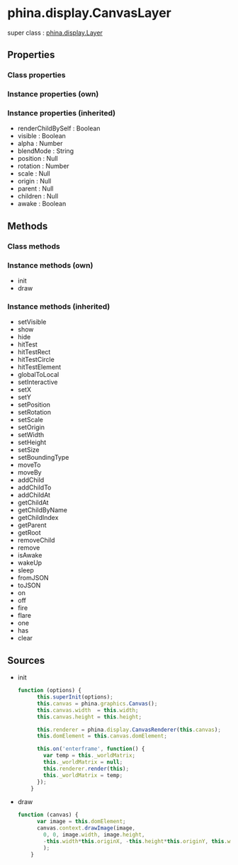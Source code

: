# phina.display.CanvasLayer

super class : [phina.display.Layer](phina.display.Layer.md)

## Properties

### Class properties


### Instance properties (own)


### Instance properties (inherited)

* renderChildBySelf : Boolean
* visible : Boolean
* alpha : Number
* blendMode : String
* position : Null
* rotation : Number
* scale : Null
* origin : Null
* parent : Null
* children : Null
* awake : Boolean

## Methods

### Class methods


### Instance methods (own)

* init
* draw

### Instance methods (inherited)

* setVisible
* show
* hide
* hitTest
* hitTestRect
* hitTestCircle
* hitTestElement
* globalToLocal
* setInteractive
* setX
* setY
* setPosition
* setRotation
* setScale
* setOrigin
* setWidth
* setHeight
* setSize
* setBoundingType
* moveTo
* moveBy
* addChild
* addChildTo
* addChildAt
* getChildAt
* getChildByName
* getChildIndex
* getParent
* getRoot
* removeChild
* remove
* isAwake
* wakeUp
* sleep
* fromJSON
* toJSON
* on
* off
* fire
* flare
* one
* has
* clear

## Sources

* init
  ```javascript
  function (options) {
        this.superInit(options);
        this.canvas = phina.graphics.Canvas();
        this.canvas.width  = this.width;
        this.canvas.height = this.height;
  
        this.renderer = phina.display.CanvasRenderer(this.canvas);
        this.domElement = this.canvas.domElement;
  
        this.on('enterframe', function() {
          var temp = this._worldMatrix;
          this._worldMatrix = null;
          this.renderer.render(this);
          this._worldMatrix = temp;
        });
      }
  ```
* draw
  ```javascript
  function (canvas) {
        var image = this.domElement;
        canvas.context.drawImage(image,
          0, 0, image.width, image.height,
          -this.width*this.originX, -this.height*this.originY, this.width, this.height
          );
      }
  ```

